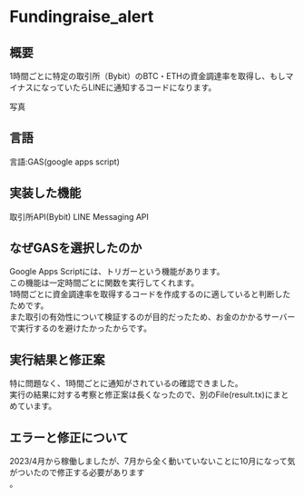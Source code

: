 # Fundingraise_alert
## 概要
1時間ごとに特定の取引所（Bybit）のBTC・ETHの資金調達率を取得し、もしマイナスになっていたらLINEに通知するコードになります。

写真

## 言語
言語:GAS(google apps script)<br>

## 実装した機能
取引所API(Bybit)
LINE Messaging API

## なぜGASを選択したのか<br>
Google Apps Scriptには、トリガーという機能があります。<br>
この機能は一定時間ごとに関数を実行してくれます。<br>
1時間ごとに資金調達率を取得するコードを作成するのに適していると判断したためです。<br>
また取引の有効性について検証するのが目的だったため、お金のかかるサーバーで実行するのを避けたかったからです。<br>

## 実行結果と修正案<br>
特に問題なく、1時間ごとに通知がされているの確認できました。<br>
実行の結果に対する考察と修正案は長くなったので、別のFile(result.tx)にまとめています。<br>

## エラーと修正について<br>
2023/4月から稼働しましたが、7月から全く動いていないことに10月になって気がついたので修正する必要があります<br>。
